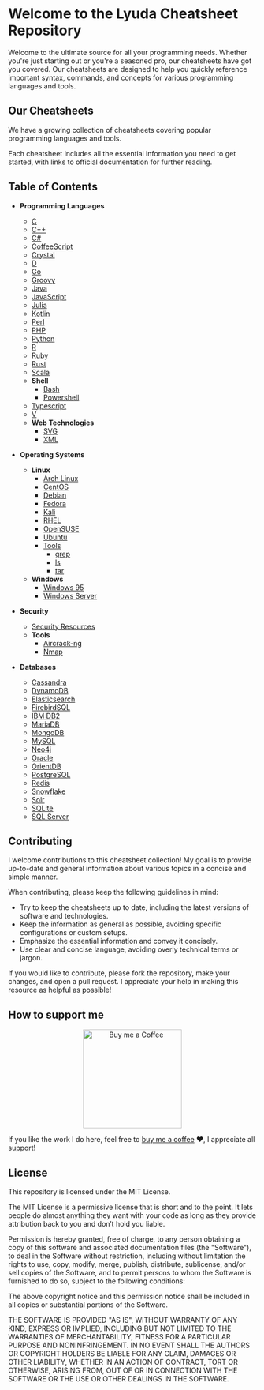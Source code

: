 # Welcome to the Lyuda Cheatsheet Repository

Welcome to the ultimate source for all your programming needs. Whether you're just starting out or you're a seasoned pro, our cheatsheets have got you covered. Our cheatsheets are designed to help you quickly reference important syntax, commands, and concepts for various programming languages and tools.

## Our Cheatsheets

We have a growing collection of cheatsheets covering popular programming languages and tools.

Each cheatsheet includes all the essential information you need to get started, with links to official documentation for further reading.

## Table of Contents

- **Programming Languages**

  - [C](https://cheatsheets.lyuda.io/en/programming_languages/c)
  - [C++](https://cheatsheets.lyuda.io/en/programming_languages/cpp)
  - [C#](https://cheatsheets.lyuda.io/en/programming_languages/csharp)
  - [CoffeeScript](https://cheatsheets.lyuda.io/en/programming_languages/coffeescript)
  - [Crystal](https://cheatsheets.lyuda.io/en/programming_languages/crystal)
  - [D](https://cheatsheets.lyuda.io/en/programming_languages/d)
  - [Go](https://cheatsheets.lyuda.io/en/programming_languages/go)
  - [Groovy](https://cheatsheets.lyuda.io/en/programming_languages/groovy)
  - [Java](https://cheatsheets.lyuda.io/en/programming_languages/java)
  - [JavaScript](https://cheatsheets.lyuda.io/en/programming_languages/javascript)
  - [Julia](https://cheatsheets.lyuda.io/en/programming_languages/julia)
  - [Kotlin](https://cheatsheets.lyuda.io/en/programming_languages/kotlin)
  - [Perl](https://cheatsheets.lyuda.io/en/programming_languages/perl)
  - [PHP](https://cheatsheets.lyuda.io/en/programming_languages/php)
  - [Python](https://cheatsheets.lyuda.io/en/programming_languages/python)
  - [R](https://cheatsheets.lyuda.io/en/programming_languages/r)
  - [Ruby](https://cheatsheets.lyuda.io/en/programming_languages/ruby)
  - [Rust](https://cheatsheets.lyuda.io/en/programming_languages/rust)
  - [Scala](https://cheatsheets.lyuda.io/en/programming_languages/scala)
  - **Shell**
    - [Bash](https://cheatsheets.lyuda.io/en/programming_languages/shell/bash)
    - [Powershell](https://cheatsheets.lyuda.io/en/programming_languages/shell/powershell)
  - [Typescript](https://cheatsheets.lyuda.io/en/programming_languages/typescript)
  - [V](https://cheatsheets.lyuda.io/en/programming_languages/v)
  - **Web Technologies**
    - [SVG](https://cheatsheets.lyuda.io/en/programming_languages/web_technologies/svg)
    - [XML](https://cheatsheets.lyuda.io/en/programming_languages/web_technologies/xml)

- **Operating Systems**

  - **Linux**
    - [Arch Linux](https://cheatsheets.lyuda.io/operating_systems/linux/arch)
    - [CentOS](https://cheatsheets.lyuda.io/operating_systems/linux/centos)
    - [Debian](https://cheatsheets.lyuda.io/operating_systems/linux/debian)
    - [Fedora](https://cheatsheets.lyuda.io/operating_systems/linux/fedora)
    - [Kali](https://cheatsheets.lyuda.io/operating_systems/linux/kali)
    - [RHEL](https://cheatsheets.lyuda.io/operating_systems/linux/rhel)
    - [OpenSUSE](https://cheatsheets.lyuda.io/operating_systems/linux/opensuse)
    - [Ubuntu](https://cheatsheets.lyuda.io/operating_systems/linux/ubuntu)
    - [Tools](https://cheatsheets.lyuda.io/operating_systems/linux/tools)
      - [grep](https://cheatsheets.lyuda.io/operating_systems/linux/tools/grep)
      - [ls](https://cheatsheets.lyuda.io/operating_systems/linux/tools/ls)
      - [tar](https://cheatsheets.lyuda.io/operating_systems/linux/tools/tar)
  - **Windows**
    - [Windows 95](https://cheatsheets.lyuda.io/operating_systems/windows/windows_95)
    - [Windows Server](https://cheatsheets.lyuda.io/operating_systems/windows/windows_server)

- **Security**

  - [Security Resources](https://cheatsheets.lyuda.io/security/security_resources.md)
  - **Tools**
    - [Aircrack-ng](https://cheatsheets.lyuda.io/security/tools/aircrack-ng.md)
    - [Nmap](https://cheatsheets.lyuda.io/security/tools/nmap.md)

- **Databases**
  - [Cassandra](https://cheatsheets.lyuda.io/databases/cassandra)
  - [DynamoDB](https://cheatsheets.lyuda.io/databases/dynamodb)
  - [Elasticsearch](https://cheatsheets.lyuda.io/databases/elasticsearch)
  - [FirebirdSQL](https://cheatsheets.lyuda.io/databases/firebirdsql)
  - [IBM DB2](https://cheatsheets.lyuda.io/databases/ibmdb2)
  - [MariaDB](https://cheatsheets.lyuda.io/databases/mariadb)
  - [MongoDB](https://cheatsheets.lyuda.io/databases/mongodb)
  - [MySQL](https://cheatsheets.lyuda.io/databases/mysql)
  - [Neo4j](https://cheatsheets.lyuda.io/databases/neo4j)
  - [Oracle](https://cheatsheets.lyuda.io/databases/oracle)
  - [OrientDB](https://cheatsheets.lyuda.io/databases/orientdb)
  - [PostgreSQL](https://cheatsheets.lyuda.io/databases/postgres)
  - [Redis](https://cheatsheets.lyuda.io/databases/redis)
  - [Snowflake](https://cheatsheets.lyuda.io/databases/snowflake)
  - [Solr](https://cheatsheets.lyuda.io/databases/solr)
  - [SQLite](https://cheatsheets.lyuda.io/databases/sqlite)
  - [SQL Server](https://cheatsheets.lyuda.io/databases/sqlserver)

## Contributing

I welcome contributions to this cheatsheet collection! My goal is to provide up-to-date and general information about various topics in a concise and simple manner.

When contributing, please keep the following guidelines in mind:

- Try to keep the cheatsheets up to date, including the latest versions of software and technologies.
- Keep the information as general as possible, avoiding specific configurations or custom setups.
- Emphasize the essential information and convey it concisely.
- Use clear and concise language, avoiding overly technical terms or jargon.

If you would like to contribute, please fork the repository, make your changes, and open a pull request. I appreciate your help in making this resource as helpful as possible!

## How to support me

<p align="center">
  <img src="https://i.imgur.com/GQ2TOv4.png" alt="Buy me a Coffee" height="200" width="200">
</p>

If you like the work I do here, feel free to [buy me a coffee](https://www.buymeacoffee.com/lyudaio) ❤️, I appreciate all support!

## License

This repository is licensed under the MIT License.

The MIT License is a permissive license that is short and to the point. It lets people do almost anything they want with your code as long as they provide attribution back to you and don’t hold you liable.

Permission is hereby granted, free of charge, to any person obtaining a copy of this software and associated documentation files (the "Software"), to deal in the Software without restriction, including without limitation the rights to use, copy, modify, merge, publish, distribute, sublicense, and/or sell copies of the Software, and to permit persons to whom the Software is furnished to do so, subject to the following conditions:

The above copyright notice and this permission notice shall be included in all copies or substantial portions of the Software.

THE SOFTWARE IS PROVIDED "AS IS", WITHOUT WARRANTY OF ANY KIND, EXPRESS OR IMPLIED, INCLUDING BUT NOT LIMITED TO THE WARRANTIES OF MERCHANTABILITY, FITNESS FOR A PARTICULAR PURPOSE AND NONINFRINGEMENT. IN NO EVENT SHALL THE AUTHORS OR COPYRIGHT HOLDERS BE LIABLE FOR ANY CLAIM, DAMAGES OR OTHER LIABILITY, WHETHER IN AN ACTION OF CONTRACT, TORT OR OTHERWISE, ARISING FROM, OUT OF OR IN CONNECTION WITH THE SOFTWARE OR THE USE OR OTHER DEALINGS IN THE SOFTWARE.
